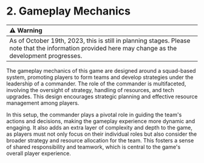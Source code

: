 # 2. Gameplay Mechanics

| :warning: Warning |
|:------------------|
| As of October 19th, 2023, this is still in planning stages. Please note that the information provided here may change as the development progresses. |

The gameplay mechanics of this game are designed around a squad-based system, promoting players to form teams and develop strategies under the leadership of a commander. The role of the commander is multifaceted, involving the oversight of strategy, handling of resources, and tech upgrades. This design encourages strategic planning and effective resource management among players.

In this setup, the commander plays a pivotal role in guiding the team's actions and decisions, making the gameplay experience more dynamic and engaging. It also adds an extra layer of complexity and depth to the game, as players must not only focus on their individual roles but also consider the broader strategy and resource allocation for the team. This fosters a sense of shared responsibility and teamwork, which is central to the game's overall player experience.
